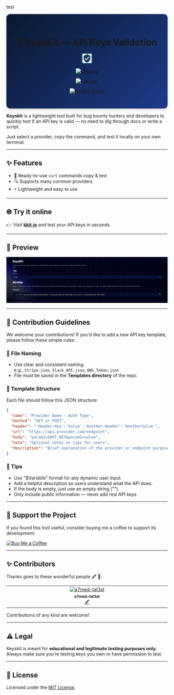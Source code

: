 test

<div align="center" style="background: linear-gradient(135deg, #0a192f 0%, #1e3a8a 100%); padding: 2rem; border-radius: 12px; box-shadow: 0 4px 8px rgba(0,0,0,0.15);">
  
# 🔐 KeysKit — API Keys Validation
 <img src="https://raw.githubusercontent.com/MrMax4o4/KeysKit/main/Assets/shield-lock.svg" width="28" style="filter: drop-shadow(0 0 2px #64ffda)">

[![Website](https://img.shields.io/badge/Visit-kkit.io-blue)](https://kkit.io)

[![Counter](https://img.shields.io/badge/dynamic/json?url=https://api.github.com/repos/MrMax4o4/KeysKit/contents/templates&label=ACTIVE%20TEMPLATES&query=%24.length&color=e6f1ff&style=for-the-badge&logo=github&logoColor=e6f1ff&labelColor=1a365d)](https://github.com/MrMax4o4/KeysKit/tree/main/templates)

[![KeySkit Demo](https://readme-typing-svg.demolab.com?font=Fira+Code&weight=600&size=16&duration=3000&pause=1000&color=1a365d&background=0a192f00&width=600&lines=curl-ready+API+checks+for+750%2B+providers;1-liner+verification+for+every+bounty+submission;Stop+wasting+time+on+dead+keys+-+validate+first;No+docs+digging+or+custom+scripts+needed&center=true&vCenter=true)](https://github.com/MrMax4o4/KeySkit)

</div>

**Keyskit** is a lightweight tool built for bug bounty hunters and developers to quickly test if an API key is valid — no need to dig through docs or write a script.

Just select a provider, copy the command, and test it locally on your own terminal.

---

## ✨ Features

- 🧪 Ready-to-use `curl` commands copy & test
- 🔍 Supports many common providers
- ⚡ Lightweight and easy to use

---

## 🌐 Try it online

👉 Visit [**kkit.io**](https://kkit.io) and test your API keys in seconds.

---

## 📸 Preview

![SiteScreenshot](Assets/SiteScreenshot.png "SiteScreenshot")

---

## 🧩 Contribution Guidelines

We welcome your contributions! If you'd like to add a new API key template, please follow these simple rules:

### 📁 File Naming
- Use clear and consistent naming:  
  e.g., `Stripe.json`, `Slack_API.json`, `AWS_Token.json`
- File must be saved in the **Templates directory** of the repo.

### 🔧 Template Structure
Each file should follow this JSON structure:

```json
{
  "name": "Provider Name - Auth Type",
  "method": "GET or POST",
  "header": "'Header-Key':'Value','Another-Header':'AnotherValue'",
  "url": "https://api.provider.com/endpoint",
  "body": "param1=$API_KEY&param2=value",
  "note": "Optional notes or tips for users",
  "description": "Brief explanation of the provider or endpoint purpose"
}
```

### 🧠 Tips
- Use "\$Variable" format for any dynamic user input.
- Add a helpful description so users understand what the API does.
- If the body is empty, just use an empty string ("").
- Only include public information — never add real API keys
---

## 💖 Support the Project

If you found this tool useful, consider buying me a coffee to support its development:

[![Buy Me a Coffee](https://img.shields.io/badge/Buy%20Me%20a%20Coffee-support-orange?logo=buy-me-a-coffee&style=flat-square)](https://www.buymeacoffee.com/kkit)

---

## ✨ Contributors

Thanks goes to these wonderful people 🖋 🔣:

<!-- ALL-CONTRIBUTORS-LIST:START - Do not remove or modify this section -->
<!-- prettier-ignore-start -->
<!-- markdownlint-disable -->
<table>
  <tbody>
    <tr>
      <td align="center" valign="top" width="14.28%"><a href="https://github.com/a7med-tal3at"><img src="https://avatars.githubusercontent.com/u/63285291?v=4?s=100" width="100px;" alt="a7med-tal3at"/><br /><sub><b>a7med-tal3at</b></sub></a><br /><a href="#content-a7med-tal3at" title="Content">🖋</a></td>
    </tr>
  </tbody>
</table>

<!-- markdownlint-restore -->
<!-- prettier-ignore-end -->

<!-- ALL-CONTRIBUTORS-LIST:END -->

Contributions of any kind are welcome!

---
## ⚠️ Legal

Keyskit is meant for **educational and legitimate testing purposes only**. Always make sure you’re testing keys you own or have permission to test.

---

## 📄 License

Licensed under the [MIT License](LICENSE).
